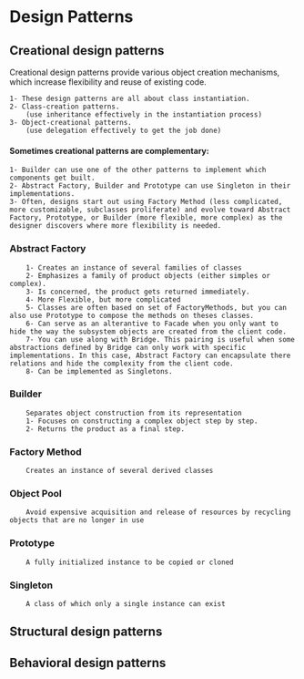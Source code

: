 # Design Patterns

## Creational design patterns
Creational design patterns provide various object creation mechanisms, which increase flexibility and reuse of existing code.

    1- These design patterns are all about class instantiation.
    2- Class-creation patterns.
        (use inheritance effectively in the instantiation process)
    3- Object-creational patterns.
        (use delegation effectively to get the job done)
    
#### Sometimes creational patterns are complementary:
    1- Builder can use one of the other patterns to implement which components get built.
    2- Abstract Factory, Builder and Prototype can use Singleton in their implementations.
    3- Often, designs start out using Factory Method (less complicated, more customizable, subclasses proliferate) and evolve toward Abstract Factory, Prototype, or Builder (more flexible, more complex) as the designer discovers where more flexibility is needed.


### Abstract Factory
        1- Creates an instance of several families of classes
        2- Emphasizes a family of product objects (either simples or complex).
        3- Is concerned, the product gets returned immediately.
        4- More Flexible, but more complicated
        5- Classes are often based on set of FactoryMethods, but you can also use Prototype to compose the methods on theses classes.
        6- Can serve as an alterantive to Facade when you only want to hide the way the subsystem objects are created from the client code.
        7- You can use along with Bridge. This pairing is useful when some abstractions defined by Bridge can only work with specific implementations. In this case, Abstract Factory can encapsulate there relations and hide the complexity from the client code. 
        8- Can be implemented as Singletons.
### Builder
        Separates object construction from its representation
        1- Focuses on constructing a complex object step by step.
        2- Returns the product as a final step.
### Factory Method
        Creates an instance of several derived classes
### Object Pool
        Avoid expensive acquisition and release of resources by recycling objects that are no longer in use
### Prototype
        A fully initialized instance to be copied or cloned
### Singleton
        A class of which only a single instance can exist

## Structural design patterns


## Behavioral design patterns
